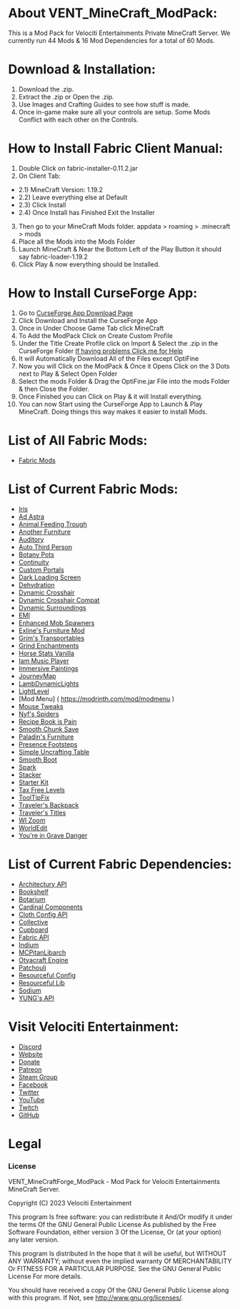# About VENT_MineCraft_ModPack:
This is a Mod Pack for Velociti Entertainments Private MineCraft Server. We currently run 44 Mods & 16 Mod Dependencies for a total of 60 Mods.

# Download & Installation:
1) Download the .zip.
2) Extract the .zip or Open the .zip.
3) Use Images and Crafting Guides to see how stuff is made.
4) Once in-game make sure all your controls are setup. Some Mods Conflict with each other on the Controls.

# How to Install Fabric Client Manual:
1) Double Click on fabric-installer-0.11.2.jar
2) On Client Tab:
- 2.1) MineCraft Version: 1.19.2
- 2.2) Leave everything else at Default
- 2.3) Click Install
- 2.4) Once Install has Finished Exit the Installer
3) Then go to your MineCraft Mods folder. appdata > roaming > .minecraft > mods
4) Place all the Mods into the Mods Folder
5) Launch MineCraft & Near the Bottom Left of the Play Button it should say fabric-loader-1.19.2
6) Click Play & now everything should be Installed.

# How to Install CurseForge App:
1) Go to [CurseForge App Download Page]( https://download.curseforge.com )
2) Click Download and Install the CurseForge App
3) Once in Under Choose Game Tab click MineCraft
4) To Add the ModPack Click on Create Custom Profile
5) Under the Title Create Profile click on Import & Select the .zip in the CurseForge Folder [If having problems Click me for Help]( https://support.curseforge.com/en/support/solutions/articles/9000198501-exporting-and-importing-modpacks )
6) It will Automatically Download All of the Files except OptiFine
7) Now you will Click on the ModPack & Once it Opens Click on the 3 Dots next to Play & Select Open Folder
8) Select the mods Folder & Drag the OptiFine.jar File into the mods Folder & then Close the Folder.
9) Once Finished you can Click on Play & it will Install everything.
10) You can now Start using the CurseForge App to Launch & Play MineCraft. Doing things this way makes it easier to install Mods.

# List of All Fabric Mods:
* [Fabric Mods]( https://gist.github.com/John-Paul-R/6819feb2f2f794df06ae678878cddaf3 )

# List of Current Fabric Mods:
* [Iris]( https://irisshaders.dev )
* [Ad Astra]( https://www.curseforge.com/minecraft/mc-mods/ad-astra )
* [Animal Feeding Trough]( https://www.curseforge.com/minecraft/mc-mods/animal-feeding-trough )
* [Another Furniture]( https://www.curseforge.com/minecraft/mc-mods/another-furniture )
* [Auditory]( https://www.curseforge.com/minecraft/mc-mods/auditory )
* [Auto Third Person]( https://www.curseforge.com/minecraft/mc-mods/auto-third-person )
* [Botany Pots]( https://www.curseforge.com/minecraft/mc-mods/botany-pots )
* [Continuity]( https://www.curseforge.com/minecraft/mc-mods/continuity )
* [Custom Portals]( https://www.curseforge.com/minecraft/mc-mods/custom-portals )
* [Dark Loading Screen]( https://www.curseforge.com/minecraft/mc-mods/dark-loading-screen )
* [Dehydration]( https://www.curseforge.com/minecraft/mc-mods/dehydration )
* [Dynamic Crosshair]( https://www.curseforge.com/minecraft/mc-mods/dynamic-crosshair )
* [Dynamic Crosshair Compat]( https://www.curseforge.com/minecraft/mc-mods/dynamic-crosshair-compat )
* [Dynamic Surroundings]( https://www.curseforge.com/minecraft/mc-mods/dynamic-surroundings-remastered-fabric-edition )
* [EMI]( https://www.curseforge.com/minecraft/mc-mods/emi )
* [Enhanced Mob Spawners]( https://www.curseforge.com/minecraft/mc-mods/enhanced-mob-spawners )
* [Exline's Furniture Mod]( https://www.curseforge.com/minecraft/mc-mods/exlines-furniture )
* [Grim's Transportables]( https://www.curseforge.com/minecraft/mc-mods/grims-transportables )
* [Grind Enchantments]( https://www.curseforge.com/minecraft/mc-mods/grind-enchantments )
* [Horse Stats Vanilla]( https://www.curseforge.com/minecraft/mc-mods/horsestatsvanilla )
* [Iam Music Player]( https://www.curseforge.com/minecraft/mc-mods/iammusicplayer )
* [Immersive Paintings]( https://www.curseforge.com/minecraft/mc-mods/immersive-paintings )
* [JourneyMap]( https://www.curseforge.com/minecraft/mc-mods/journeymap )
* [LambDynamicLights]( https://www.curseforge.com/minecraft/mc-mods/lambdynamiclights )
* [LightLevel]( https://www.curseforge.com/minecraft/mc-mods/lightlevel )
* [Mod Menu] ( https://modrinth.com/mod/modmenu )
* [Mouse Tweaks]( https://www.curseforge.com/minecraft/mc-mods/mouse-tweaks )
* [Nyf's Spiders]( https://www.curseforge.com/minecraft/mc-mods/nyfs-spiders )
* [Recipe Book is Pain]( https://www.curseforge.com/minecraft/mc-mods/recipe-book-is-pain )
* [Smooth Chunk Save]( https://www.curseforge.com/minecraft/mc-mods/smooth-chunk-save )
* [Paladin's Furniture]( https://www.curseforge.com/minecraft/mc-mods/paladins-furniture )
* [Presence Footsteps]( https://www.curseforge.com/minecraft/mc-mods/presence-footsteps )
* [Simple Uncrafting Table]( https://www.curseforge.com/minecraft/mc-mods/simple-uncrafting-table-fabric )
* [Smooth Boot]( https://www.curseforge.com/minecraft/mc-mods/smooth-boot )
* [Spark]( https://www.curseforge.com/minecraft/mc-mods/spark )
* [Stacker]( https://www.curseforge.com/minecraft/mc-mods/stacker )
* [Starter Kit]( https://www.curseforge.com/minecraft/mc-mods/starter-kit )
* [Tax Free Levels]( https://www.curseforge.com/minecraft/mc-mods/tax-free-levels )
* [ToolTipFix]( https://www.curseforge.com/minecraft/mc-mods/tooltipfix )
* [Traveler's Backpack]( https://www.curseforge.com/minecraft/mc-mods/travelers-backpack-fabric )
* [Traveler's Titles]( https://www.curseforge.com/minecraft/mc-mods/travelers-titles-fabric )
* [WI Zoom]( https://www.curseforge.com/minecraft/mc-mods/wi-zoom )
* [WorldEdit]( https://www.curseforge.com/minecraft/mc-mods/worldedit )
* [You're in Grave Danger]( https://www.curseforge.com/minecraft/mc-mods/youre-in-grave-danger )

# List of Current Fabric Dependencies:
* [Architectury API]( https://www.curseforge.com/minecraft/mc-mods/architectury-api )
* [Bookshelf]( https://www.curseforge.com/minecraft/mc-mods/bookshelf )
* [Botarium]( https://www.curseforge.com/minecraft/mc-mods/botarium )
* [Cardinal Components]( https://www.curseforge.com/minecraft/mc-mods/cardinal-components )
* [Cloth Config API]( https://www.curseforge.com/minecraft/mc-mods/cloth-config )
* [Collective]( https://www.curseforge.com/minecraft/mc-mods/collective )
* [Cupboard]( https://www.curseforge.com/minecraft/mc-mods/cupboard )
* [Fabric API]( https://www.curseforge.com/minecraft/mc-mods/fabric-api )
* [Indium]( https://www.curseforge.com/minecraft/mc-mods/indium )
* [MCPitanLibarch]( https://www.curseforge.com/minecraft/mc-mods/mcpitanlibarch )
* [Otyacraft Engine]( https://www.curseforge.com/minecraft/mc-mods/otyacraft-engine )
* [Patchouli]( https://www.curseforge.com/minecraft/mc-mods/patchouli-fabric )
* [Resourceful Config]( https://www.curseforge.com/minecraft/mc-mods/resourceful-config )
* [Resourceful Lib]( https://www.curseforge.com/minecraft/mc-mods/resourceful-lib )
* [Sodium]( https://www.curseforge.com/minecraft/mc-mods/sodium )
* [YUNG's API]( https://www.curseforge.com/minecraft/mc-mods/yungs-api-fabric )

# Visit Velociti Entertainment:
* [Discord]( https://discord.velocitientertainment.com )
* [Website]( https://velocitientertainment.com )
* [Donate]( https://donate.velocitientertainment.com )
* [Patreon]( https://www.patreon.com/VelocitiEntertainment?fan_landing=true )
* [Steam Group]( https://steamcommunity.com/groups/velocitientertainment )
* [Facebook]( https://facebook.com/VelocitiEntertainment )
* [Twitter]( https://twitter.com/VelocitiEnt )
* [YouTube]( https://youtube.com/user/HumanTree92 )
* [Twitch]( https://twitch.tv/humantree92 )
* [GitHub]( https://github.com/HumanTree92 )

# Legal
### License
VENT_MineCraftForge_ModPack - Mod Pack for Velociti Entertainments MineCraft Server.

Copyright (C) 2023 Velociti Entertainment

This program Is free software: you can redistribute it And/Or modify it under the terms Of the GNU General Public License As published by the Free Software Foundation, either version 3 Of the License, Or (at your option) any later version.

This program Is distributed In the hope that it will be useful, but WITHOUT ANY WARRANTY; without even the implied warranty Of MERCHANTABILITY Or FITNESS FOR A PARTICULAR PURPOSE. See the GNU General Public License For more details.

You should have received a copy Of the GNU General Public License along with this program. If Not, see http://www.gnu.org/licenses/.
